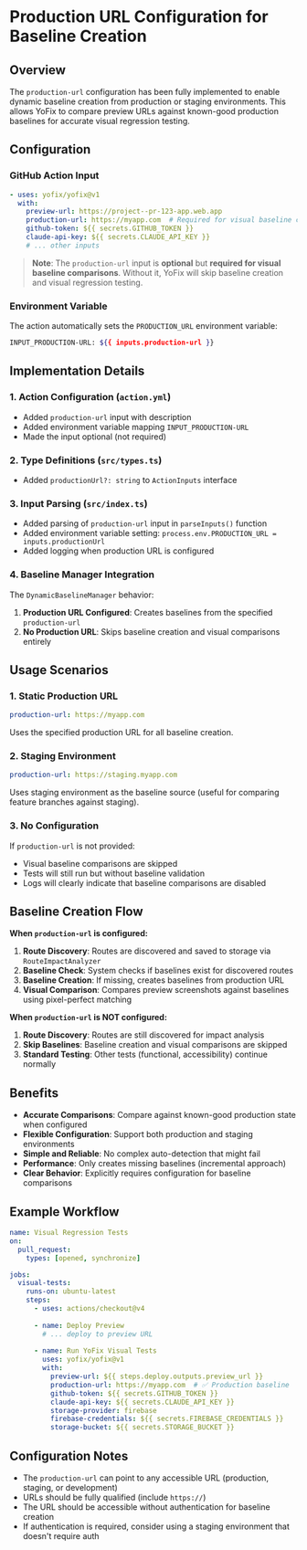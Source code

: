 # Production URL Configuration for Baseline Creation

## Overview

The `production-url` configuration has been fully implemented to enable dynamic baseline creation from production or staging environments. This allows YoFix to compare preview URLs against known-good production baselines for accurate visual regression testing.

## Configuration

### GitHub Action Input

```yaml
- uses: yofix/yofix@v1
  with:
    preview-url: https://project--pr-123-app.web.app
    production-url: https://myapp.com  # Required for visual baseline comparisons
    github-token: ${{ secrets.GITHUB_TOKEN }}
    claude-api-key: ${{ secrets.CLAUDE_API_KEY }}
    # ... other inputs
```

> **Note**: The `production-url` input is **optional** but **required for visual baseline comparisons**. Without it, YoFix will skip baseline creation and visual regression testing.

### Environment Variable

The action automatically sets the `PRODUCTION_URL` environment variable:

```bash
INPUT_PRODUCTION-URL: ${{ inputs.production-url }}
```

## Implementation Details

### 1. Action Configuration (`action.yml`)

- Added `production-url` input with description
- Added environment variable mapping `INPUT_PRODUCTION-URL`
- Made the input optional (not required)

### 2. Type Definitions (`src/types.ts`)

- Added `productionUrl?: string` to `ActionInputs` interface

### 3. Input Parsing (`src/index.ts`)

- Added parsing of `production-url` input in `parseInputs()` function
- Added environment variable setting: `process.env.PRODUCTION_URL = inputs.productionUrl`
- Added logging when production URL is configured

### 4. Baseline Manager Integration

The `DynamicBaselineManager` behavior:

1. **Production URL Configured**: Creates baselines from the specified `production-url`
2. **No Production URL**: Skips baseline creation and visual comparisons entirely

## Usage Scenarios

### 1. Static Production URL

```yaml
production-url: https://myapp.com
```

Uses the specified production URL for all baseline creation.

### 2. Staging Environment

```yaml
production-url: https://staging.myapp.com
```

Uses staging environment as the baseline source (useful for comparing feature branches against staging).

### 3. No Configuration

If `production-url` is not provided:
- Visual baseline comparisons are skipped
- Tests will still run but without baseline validation
- Logs will clearly indicate that baseline comparisons are disabled

## Baseline Creation Flow

**When `production-url` is configured:**
1. **Route Discovery**: Routes are discovered and saved to storage via `RouteImpactAnalyzer`
2. **Baseline Check**: System checks if baselines exist for discovered routes
3. **Baseline Creation**: If missing, creates baselines from production URL
4. **Visual Comparison**: Compares preview screenshots against baselines using pixel-perfect matching

**When `production-url` is NOT configured:**
1. **Route Discovery**: Routes are still discovered for impact analysis
2. **Skip Baselines**: Baseline creation and visual comparisons are skipped
3. **Standard Testing**: Other tests (functional, accessibility) continue normally

## Benefits

- **Accurate Comparisons**: Compare against known-good production state when configured
- **Flexible Configuration**: Support both production and staging environments
- **Simple and Reliable**: No complex auto-detection that might fail
- **Performance**: Only creates missing baselines (incremental approach)
- **Clear Behavior**: Explicitly requires configuration for baseline comparisons

## Example Workflow

```yaml
name: Visual Regression Tests
on:
  pull_request:
    types: [opened, synchronize]

jobs:
  visual-tests:
    runs-on: ubuntu-latest
    steps:
      - uses: actions/checkout@v4
      
      - name: Deploy Preview
        # ... deploy to preview URL
        
      - name: Run YoFix Visual Tests
        uses: yofix/yofix@v1
        with:
          preview-url: ${{ steps.deploy.outputs.preview_url }}
          production-url: https://myapp.com  # ✅ Production baseline
          github-token: ${{ secrets.GITHUB_TOKEN }}
          claude-api-key: ${{ secrets.CLAUDE_API_KEY }}
          storage-provider: firebase
          firebase-credentials: ${{ secrets.FIREBASE_CREDENTIALS }}
          storage-bucket: ${{ secrets.STORAGE_BUCKET }}
```

## Configuration Notes

- The `production-url` can point to any accessible URL (production, staging, or development)
- URLs should be fully qualified (include `https://`)
- The URL should be accessible without authentication for baseline creation
- If authentication is required, consider using a staging environment that doesn't require auth